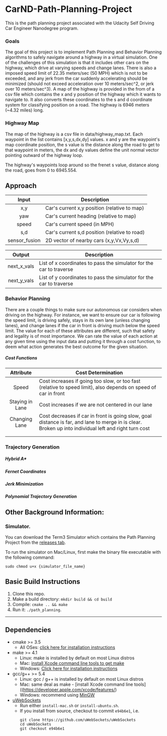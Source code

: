 # CarND-Path-Planning-Project
This is the path planning project associated with the Udacity Self Driving Car Engineer Nanodegree program.

### Goals
The goal of this project is to implement Path Planning and Behavior Planning algorithms to safely navigate around a highway in a virtual simulation. One of the challenges of this simulation is that it includes other cars on the highway, which drive at varying speeds and change lanes. There is also a imposed speed limit of 22.35 meters/sec (50 MPH) which is not to be exceeded, and any jerk from the car suddenly accelerating should be minimized (should not exceed acceleration over 10 meters/sec^2, or jerk over 10 meters/sec^3). A map of the highway is provided in the from of a csv file which contains the x and y position of the highway which it wants to navigate to. It also converts these coordinates to the s and d coordinate system for classifying position on a road. The highway is 6946 meters (~4.32 miles) long.

### Highway Map
The map of the highway is a csv file in data/highway_map.txt. Each waypoint in the list contains  [x,y,s,dx,dy] values. x and y are the waypoint's map coordinate position, the s value is the distance along the road to get to that waypoint in meters, the dx and dy values define the unit normal vector pointing outward of the highway loop.

The highway's waypoints loop around so the frenet s value, distance along the road, goes from 0 to 6945.554.

## Approach

| Input | Description  |
|:-:|-|
| x,y  | Car's current x,y position (relative to map)  |
| yaw  | Car's current heading (relative to map)  |
| speed  | Car's current speed (in MPH)  |
| s,d  | Car's current s,d position (relative to road)  |
| sensor_fusion  | 2D vector of nearby cars (x,y,Vx,Vy,s,d)  |

| Output | Description  |
|:-:|-|
| next_x_vals  | List of x coordinates to pass the simulator for the car to traverse  |
| next_y_vals  | List of y coordinates to pass the simulator for the car to traverse  |


### Behavior Planning
There are a couple things to make sure our autonomous car considers when driving on the highway. For instance, we want to ensure our car is following the speed limit, is driving safely, stays in its own lane (unless changing lanes), and change lanes if the car in front is driving much below the speed limit. The value for each of these attributes are different, such that safety and legality is of most importance. We can rate the value of each action at any given time using the input data and putting it through a cost function, to deem what action generates the best outcome for the given situation.  

##### Cost Functions
| Attribute | Cost Determination  |
|:-:|-|
| Speed  | Cost increases if going too slow, or too fast (relative to speed limit), also depends on speed of car in front |
| Staying in Lane | Cost increases if we are not centered in our lane |
| Changing Lane | Cost decreases if car in front is going slow, goal distance is far, and lane to merge in is clear. Broken up into individual left and right turn cost |
|  | |
|  | |


### Trajectory Generation

##### Hybrid A*

##### Fernet Coordinates

##### Jerk Minimization

##### Polynomial Trajectory Generation



## Other Background Information:

### Simulator.
You can download the Term3 Simulator which contains the Path Planning Project from the [releases tab](https://github.com/udacity/self-driving-car-sim/releases/tag/T3_v1.2).  

To run the simulator on Mac/Linux, first make the binary file executable with the following command:
```shell
sudo chmod u+x {simulator_file_name}
```

## Basic Build Instructions

1. Clone this repo.
2. Make a build directory: `mkdir build && cd build`
3. Compile: `cmake .. && make`
4. Run it: `./path_planning`.

---

## Dependencies

* cmake >= 3.5
  * All OSes: [click here for installation instructions](https://cmake.org/install/)
* make >= 4.1
  * Linux: make is installed by default on most Linux distros
  * Mac: [install Xcode command line tools to get make](https://developer.apple.com/xcode/features/)
  * Windows: [Click here for installation instructions](http://gnuwin32.sourceforge.net/packages/make.htm)
* gcc/g++ >= 5.4
  * Linux: gcc / g++ is installed by default on most Linux distros
  * Mac: same deal as make - [install Xcode command line tools]((https://developer.apple.com/xcode/features/)
  * Windows: recommend using [MinGW](http://www.mingw.org/)
* [uWebSockets](https://github.com/uWebSockets/uWebSockets)
  * Run either `install-mac.sh` or `install-ubuntu.sh`.
  * If you install from source, checkout to commit `e94b6e1`, i.e.
    ```
    git clone https://github.com/uWebSockets/uWebSockets
    cd uWebSockets
    git checkout e94b6e1
    ```
